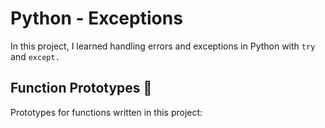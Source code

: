 # Python - Exceptions
In this project, I learned handling errors and exceptions in Python with `try` and `except.`

## Function Prototypes 💾
Prototypes for functions written in this project:
